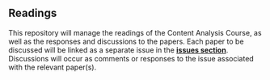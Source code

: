 ## Readings

This repository will manage the readings of the Content Analysis Course, as well as the responses and discussions to the papers. Each paper to be discussed will be linked as a separate issue in the **[issues section](https://github.com/Computational-Content-Analysis-2020/Readings-Responses-Spring/issues)**. Discussions will occur as comments or responses to the issue associated with the relevant paper(s).
